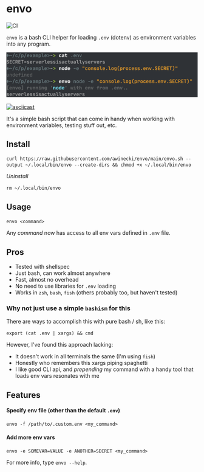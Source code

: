 # envo

![CI](https://github.com/awinecki/envo/workflows/CI/badge.svg?branch=main)



`envo` is a bash CLI helper for loading `.env` (dotenv) as environment variables into any program.

![screenshot](screenshot.png)

[![asciicast](https://asciinema.org/a/Tn95ATBxcSx0srPFg6mccPCPo.svg)](https://asciinema.org/a/Tn95ATBxcSx0srPFg6mccPCPo)



It's a simple bash script that can come in handy when working with environment variables, testing stuff out, etc.

## Install

```
curl https://raw.githubusercontent.com/awinecki/envo/main/envo.sh --output ~/.local/bin/envo --create-dirs && chmod +x ~/.local/bin/envo
```

*Uninstall*

```
rm ~/.local/bin/envo
```



## Usage

```
envo <command>
```

Any *command* now has access to all env vars defined in `.env` file.



## Pros

- Tested with shellspec
- Just bash, can work almost anywhere
- Fast, almost no overhead
- No need to use libraries for `.env` loading
- Works in `zsh`, `bash`, `fish` (others probably too, but haven't tested)



### Why not just use a simple `bashism` for this

There are ways to accomplish this with pure bash / sh, like this:

```
export (cat .env | xargs) && cmd
```

However, I've found this approach lacking:

- It doesn't work in all terminals the same (I'm using `fish`)
- Honestly who remembers this xargs piping spaghetti
- I like good CLI api, and *prepending* my command with a handy tool that loads env vars resonates with me



## Features

#### Specify env file (other than the default `.env`)

```
envo -f /path/to/.custom.env <my_command>
```

#### Add more env vars

```
envo -e SOMEVAR=VALUE -e ANOTHER=SECRET <my_command>
```

For more info, type `envo --help`.





